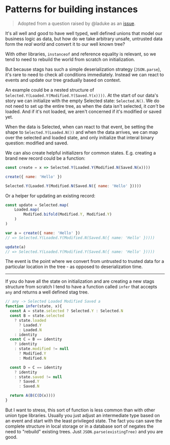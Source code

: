 Patterns for building instances
===============================

> Adopted from a question raised by @laduke as an [issue](https://gitlab.com/harth/stags/issues/34).

It's all well and good to have well typed, well defined unions that model our business logic as data, but how do we take arbitrary unsafe, untrusted data form the _real world_ and convert it to our well known tree?

With other libraries, `instanceof` and reference equality is relevant, so we tend to need to rebuild the world from scratch on initialization.

But because stags has such a simple deserialization strategy (`JSON.parse`), it's rare to need to check all conditions immediately. Instead we can react to events and update our tree gradually based on context. 

An example could be a nested structure of `Selected.Y(Loaded.Y(Modified.Y(Saved.Y(x))))`.  At the start of our data's story we can initialize with the empty Selected state: `Selected.N()`.  We do not need to set up the entire tree, as when the data isn't selected, it _can't_ be loaded.  And if it's not loaded, we aren't concerned if it's modified or saved yet.

When the data is Selected, when can react to that event, be setting the shape to `Selected.Y(Loaded.N())` and when the data arrives, we can map over the selected and loaded state, and only initialize that interal binary question: modified and saved.

We can also create helpful initializers for common states.  E.g. creating a brand new record could be a function:

```js
const create = x => Selected.Y(Loaded.Y(Modified.N(Saved.N(x))))

create({ name: 'Hello' })

Selected.Y(Loaded.Y(Modified.N(Saved.N({ name: 'Hello' }))))

```

Or a helper for updating an existing record:

```js
const update = Selected.map(
    Loaded.map(
        Modified.bifold(Modified.Y, Modified.Y)
    )
)

var a = create({ name: 'Hello' })
// => Selected.Y(Loaded.Y(Modified.N(Saved.N({ name: 'Hello' }))))

update(a)
// => Selected.Y(Loaded.Y(Modified.Y(Saved.N({ name: 'Hello' }))))
```

The event is the point where we convert from untrusted to trusted data for a particular location in the tree - as opposed to deserialization time.

---

If you do have all the state on initialization and are creating a new stags structure from scratch I tend to have a function called `infer` that accepts `any` and returns a well defined stag tree.

```js
// any -> Selected Loaded Modified Saved a
function infer(state, x){
  const A = state.selected ? Selected.Y : Selected.N
  const B = state.selected 
    ? state.loaded
      ? Loaded.Y
      : Loaded.N
    : identity
  const C = B == identity 
    ? identity 
    : state.modified != null 
      ? Modified.Y 
      : Modified.N

  const D = C == identity
    ? identity
    : state.saved != null
      ? Saved.Y
      : Saved.N

  return A(B(C(D(x))))
}
```

But I want to stress, this sort of function is less common than with other union type libraries.  Usually you just adjust an intermediate type based on an event and start with the least privileged state.  The fact you can save the complete structure in local storage or in a database sort of negates the need to "rebuild" existing trees.  Just `JSON.parse(existingTree)` and you are good.